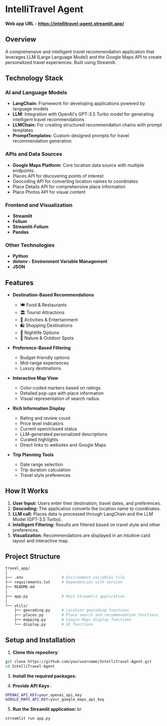 # IntelliTravel Agent

#### Web app URL - https://intellitravel-agent.streamlit.app/

## Overview
A comprehensive and intelligent travel recommendation application that leverages LLM (Large Language Model) and the Google Maps API to create personalized travel experiences. Built using Streamlit.

## Technology Stack

### AI and Language Models
- **LangChain:** Framework for developing applications powered by language models
- **LLM:** Integration with OpenAI's GPT-3.5 Turbo model for generating intelligent travel recommendations
- **LLMChain:** For creating structured recommendation chains with prompt templates
- **PromptTemplates:** Custom-designed prompts for travel recommendation generation

### APIs and Data Sources
- **Google Maps Platform**: Core location data source with multiple endpoints:
- Places API for discovering points of interest
- Geocoding API for converting location names to coordinates
- Place Details API for comprehensive place information
- Place Photos API for visual content

### Frontend and Visualization
- **Streamlit**
- **Folium**
- **Streamlit-Folium**
- **Pandas**

### Other Technologies
- **Python**
- **dotenv - Environment Variable Management**
- **JSON**


## Features

- **Destination-Based Recommendations**
  - 🍽️ Food & Restaurants
  - 🏛️ Tourist Attractions
  - 🎯 Activities & Entertainment
  - 🛍️ Shopping Destinations
  - 🌃 Nightlife Options
  - 🌳 Nature & Outdoor Spots

- **Preference-Based Filtering**
  - Budget-friendly options
  - Mid-range experiences
  - Luxury destinations

- **Interactive Map View**
  - Color-coded markers based on ratings
  - Detailed pop-ups with place information
  - Visual representation of search radius

- **Rich Information Display**
  - Rating and review count
  - Price level indicators
  - Current open/closed status
  - LLM-generated personalized descriptions
  - Curated highlights
  - Direct links to websites and Google Maps

- **Trip Planning Tools**
  - Date range selection
  - Trip duration calculation
  - Travel style preferences


## How It Works

1. **User Input:** Users enter their destination, travel dates, and preferences.
2. **Geocoding:** The application converts the location name to coordinates.
3. **LLM call:** Places data is processed through LangChain and the LLM Model (GPT-3.5 Turbo).
4. **Intelligent Filtering:** Results are filtered based on travel style and other preferences.
5. **Visualization:** Recommendations are displayed in an intuitive card layout and interactive map.


## Project Structure
```bash
travel_app/
│ 
├── .env                 # Environment variables file
├── requirements.txt     # Dependencies with version
├── README.md            
│ 
├── app.py               # Main Streamlit application
│ 
└── utils/
    ├── geocoding.py     # Location geocoding functions
    ├── places.py        # Place search and recommendation functions
    ├── mapping.py       # Google Maps display functions
    └── display.py       # UI functions
```

## Setup and Installation

1. **Clone this repository**: <br>
```bash
git clone https://github.com/yourusername/IntelliTravel-Agent.git
cd IntelliTravel-Agent
```

3. **Install the required packages:**
   
4. **Provide API Keys** : <br>
```bash
OPENAI_API_KEY=your_openai_api_key
GOOGLE_MAPS_API_KEY=your_google_maps_api_key
```

5. **Run the Streamlit application:** br
```bash
streamlit run app.py
```
